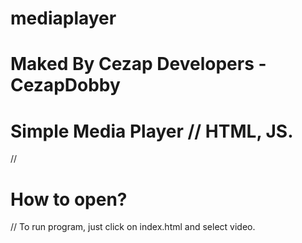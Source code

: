 # mediaplayer
# Maked By Cezap Developers - CezapDobby
#
# Simple Media Player // HTML, JS.
//
# How to open? 
// 
To run program, just click on index.html and select video.

